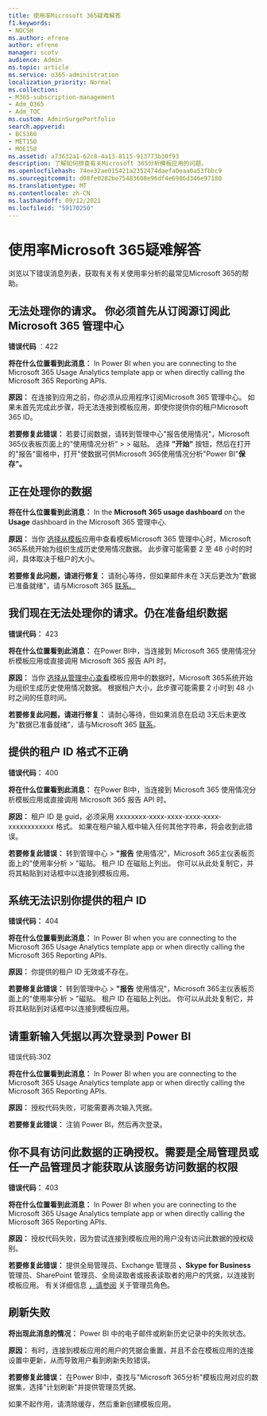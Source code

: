 ```yaml
---
title: 使用率Microsoft 365疑难解答
f1.keywords:
- NOCSH
ms.author: efrene
author: efrene
manager: scotv
audience: Admin
ms.topic: article
ms.service: o365-administration
localization_priority: Normal
ms.collection:
- M365-subscription-management
- Adm_O365
- Adm_TOC
ms.custom: AdminSurgePortfolio
search.appverid:
- BCS160
- MET150
- MOE150
ms.assetid: a73632a1-62c8-4a13-8115-913773b30f93
description: 了解如何排查有关Microsoft 365分析模板应用的问题。
ms.openlocfilehash: 74ee32ae015421a2352474daefa0eaa0a53fbbc9
ms.sourcegitcommit: d08fe0282be75483608e96df4e6986d346e97180
ms.translationtype: MT
ms.contentlocale: zh-CN
ms.lasthandoff: 09/12/2021
ms.locfileid: "59170250"
---
```

# <a name="troubleshooting-microsoft-365-usage-analytics"></a>使用率Microsoft 365疑难解答

浏览以下错误消息列表，获取有关有关使用率分析的最常见Microsoft 365的帮助。
  
    
## <a name="we-are-unable-to-process-your-request-you-have-to-first-subscribe-to-this-data-from-the-microsoft-365-admin-center"></a>无法处理你的请求。 你必须首先从订阅源订阅此Microsoft 365 管理中心

 **错误代码** ：422 
  
 **将在什么位置看到此消息：** In Power BI when you are connecting to the Microsoft 365 Usage Analytics template app or when directly calling the Microsoft 365 Reporting APIs. 
  
 **原因：** 在连接到应用之前，你必须从应用程序订阅Microsoft 365 管理中心。 如果未首先完成此步骤，将无法连接到模板应用，即使你提供你的租户Microsoft 365 ID。 
  
 **若要修复此错误：** 若要订阅数据，请转到管理中心"报告使用情况"，Microsoft 365仪表板页面上的"使用情况分析" \>  \> <a href="https://go.microsoft.com/fwlink/p/?linkid=2074756" target="_blank"></a>磁贴。 选择 **"开始"** 按钮，然后在打开的"报告"窗格中，打开"使数据可供Microsoft 365使用情况分析"Power BI"**保存"。**
  
## <a name="we-are-processing-your-data"></a>正在处理你的数据

 **将在什么位置看到此消息：** In the **Microsoft 365 usage dashboard** on the **Usage** dashboard in the Microsoft 365 管理中心. 
  
 **原因：** 当你 [选择从模板](enable-usage-analytics.md)应用中查看模板Microsoft 365 管理中心时，Microsoft 365系统开始为组织生成历史使用情况数据。 此步骤可能需要 2 至 48 小时的时间，具体取决于租户的大小。 
  
 **若要修复此问题，请进行修复：** 请耐心等待，但如果邮件未在 3天后更改为"数据已准备就绪"，请与Microsoft 365 [联系。](../../business-video/get-help-support.md)
  
## <a name="we-are-unable-to-process-your-request-at-this-time-we-are-still-preparing-the-data-for-your-organization"></a>我们现在无法处理你的请求。仍在准备组织数据

 **错误代码：** 423 
  
 **将在什么位置看到此消息：** 在Power BI中，当连接到 Microsoft 365 使用情况分析模板应用或直接调用 Microsoft 365 报告 API 时。 
  
 **原因：** 当你 [选择从管理中心查看](enable-usage-analytics.md)模板应用中的数据时，Microsoft 365系统开始为组织生成历史使用情况数据。 根据租户大小，此步骤可能需要 2 小时到 48 小时之间的任意时间。 
  
 **若要修复此问题，请进行修复：** 请耐心等待，但如果消息在启动 3天后未更改为"数据已准备就绪"，请与Microsoft 365 [联系](../../business-video/get-help-support.md)。
  
## <a name="the-tenant-id-you-provided-is-not-in-the-correct-format"></a>提供的租户 ID 格式不正确

 **错误代码：** 400 
  
 **将在什么位置看到此消息：** 在Power BI中，当连接到 Microsoft 365 使用情况分析模板应用或直接调用 Microsoft 365 报告 API 时。 
  
 **原因：** 租户 ID 是 guid，必须采用 xxxxxxxx-xxxx-xxxx-xxxx-xxxx-xxxxxxxxxxxx 格式。 如果在租户输入框中输入任何其他字符串，将会收到此错误。 
  
 **若要修复此错误：** 转到管理中心 \> **"报告** 使用情况"，Microsoft 365主仪表板页面上的"使用率分析 \> <a href="https://go.microsoft.com/fwlink/p/?linkid=2074756" target="_blank"></a>"磁贴。 租户 ID 在磁贴上列出。 你可以从此处复制它，并将其粘贴到对话框中以连接到模板应用。 
  
## <a name="the-tenant-id-you-provided-is-not-recognized-by-our-system"></a>系统无法识别你提供的租户 ID

 **错误代码：** 404 
  
 **将在什么位置看到此消息：** In Power BI when you are connecting to the Microsoft 365 Usage Analytics template app or when directly calling the Microsoft 365 Reporting APIs. 
  
 **原因：** 你提供的租户 ID 无效或不存在。 
  
 **若要修复此错误：** 转到管理中心 \> **"报告** 使用情况"，Microsoft 365主仪表板页面上的"使用率分析 \> <a href="https://go.microsoft.com/fwlink/p/?linkid=2074756" target="_blank"></a>"磁贴。 租户 ID 在磁贴上列出。 你可以从此处复制它，并将其粘贴到对话框中以连接到模板应用。 
  
## <a name="please-re-enter-your-credentials-to-sign-in-to-power-bi-again"></a>请重新输入凭据以再次登录到 Power BI

错误代码:302
  
 **将在什么位置看到此消息：** In Power BI when you are connecting to the Microsoft 365 Usage Analytics template app or when directly calling the Microsoft 365 Reporting APIs. 
  
 **原因：** 授权代码失败，可能需要再次输入凭据。 
  
 **若要修复此错误：** 注销 Power BI，然后再次登录。 
  
## <a name="you-do-not-have-the-right-authorization-to-access-to-this-data-to-be-able-to-gain-access-to-the-data-from-this-service-you-need-to-be-either-a-global-admin-or-any-one-of-the-product-admins"></a>你不具有访问此数据的正确授权。需要是全局管理员或任一产品管理员才能获取从该服务访问数据的权限

 **错误代码：** 403 
  
 **将在什么位置看到此消息：** In Power BI when you are connecting to the Microsoft 365 Usage Analytics template app or when directly calling the Microsoft 365 Reporting APIs. 
  
 **原因：** 授权代码失败，因为尝试连接到模板应用的用户没有访问此数据的授权级别。 
  
 **若要修复此错误：** 提供全局管理员、Exchange 管理员 **、Skype for Business** 管理员、SharePoint 管理员、全局读取者或报表读取者的用户的凭据，以连接到模板应用。   有关详细信息 [，请参阅](../add-users/about-admin-roles.md) 关于管理员角色。 
  
## <a name="refresh-failed"></a>刷新失败

 **将出现此消息的情况：** Power BI 中的电子邮件或刷新历史记录中的失败状态。 
  
 **原因：** 有时，连接到模板应用的用户的凭据会重置，并且不会在模板应用的连接设置中更新，从而导致用户看到刷新失败错误。 
  
 **若要修复此错误：** 在Power BI中，查找与"Microsoft 365分析"模板应用对应的数据集，选择"计划刷新"并提供管理员凭据。 
  
如果不起作用，请清除缓存，然后重新创建模板应用。
  
  
